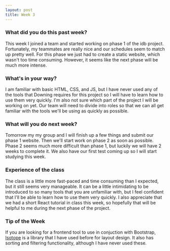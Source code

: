 ```yaml
---
layout: post
title: Week 3
---
```


### What did you do this past week?
This week I joined a team and started working on phase 1 of the idb project. Fortunately, my teammates are really nice and our schedules seem to match up pretty well. For this phase we just had to create a static website, which wasn't too time consuming. However, it seems like the next phase will be much more intense.

### What's in your way?
I am familiar with basic HTML, CSS, and JS, but I have never used any of the tools that Downing requires for this project so I will have to learn how to use them very quickly. I'm also not sure which part of the project I will be working on yet. Our team will need to divide into roles so that we can all get familiar with the tools we'll be using as quickly as possible. 

### What will you do next week?
Tomorrow my my group and I will finish up a few things and submit our phase 1 website. Then we'll start work on phase 2 as soon as possible. Phase 2 seems much more difficult than phase 1, but luckily we will have 2 weeks to complete it. We also have our first test coming up so I will start studying this week. 

### Experience of the class
The class is a little more fast-paced and time consuming than I expected, but it still seems very manageable. It can be a little intimidating to be introduced to so many tools that you are unfamiliar with, but I feel confident that I'll be able to learn how to use them very quickly. I also appreciate that we had a short React tutorial in class this week, so hopefully that will be helpful to me during the next phase of the project. 

### Tip of the Week
If you are looking for a frontend tool to use in conjuction with Bootstrap, [Isotope](https://isotope.metafizzy.co) is a library that I have used before for layout design. It also has sorting and filtering functionality, although I have never used these. 
